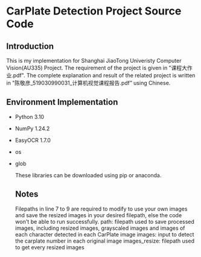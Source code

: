 # CarPlate Detection Project Source Code
## Introduction
This is my implementation for Shanghai JiaoTong Univeristy Computer Vision(AU335) Project. The requirement of the project is given in "课程大作业.pdf".
The complete explanation and result of the related project is written in "陈敬彦_519030990031_计算机视觉课程报告.pdf” using Chinese.

## Environment Implementation
- Python 3.10
- NumPy 1.24.2
- EasyOCR 1.7.0
- os
- glob

  These libraries can be downloaded using pip or anaconda.

  ## Notes
  Filepaths in line 7 to 9 are required to modify to use your own images and save the resized images in your desired filepath, else the code won't be able to run successfully.
  path: filepath used to save processed images, including resized images, grayscaled images and images of each character detected in each CarPlate image
  images: input to detect the carplate number in each original image
  images_resize: filepath used to get every resized images
